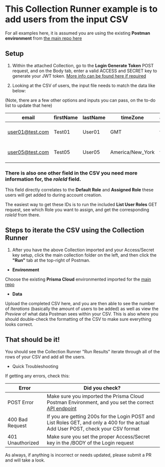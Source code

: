 # This Collection Runner example is to add users from the input CSV

For all examples here, it is assumed you are using the existing **Postman environment** from [the main repo here](https://github.com/PaloAltoNetworks/pcs-postman)

## Setup

1. Within the attached Collection, go to the **Login Generate Token** POST request, and on the Body tab, enter a valid ACCESS and SECRET key to generate your JWT token. [More info can be found here if required](https://github.com/PaloAltoNetworks/pcs-postman#set-your-access-and-secret-key-in-the-username-and-password-fields-in-the-body-of-the-login-and-authenticate-requests)


1. Looking at the CSV of users, the input file needs to match the data like below:

(Note, there are a few other options and inputs you can pass, on the to-do list to update that here)


email | firstName | lastName | timeZone | accessKeysAllowed | defaultRoleId
------------ | ------------- | ------------- | ------------ | ------------- | -------------
user01@test.com | Test01 | User01 | GMT | false | role-id-from-ROLE-GET-request
user05@test.com | Test05 | User05 | America/New_York | true | role-id-from-ROLE-GET-request

### There is also one other field in the CSV you need more information for, the *roleId* field. 

This field directly correlates to the **Default Role** and **Assigned Role** these users will get added to during account creation. 

The easiest way to get these IDs is to run the included **List User Roles** GET request, see which Role you want to assign, and get the corresponding *roleId* from there. 

## Steps to iterate the CSV using the Collection Runner

1. After you have the above Collection imported and your Access/Secret key setup, click the main collection folder on the left, and then click the **"Run"** tab at the top-right of Postman.

* **Environment**

Choose the existing **Prisma Cloud** environmented imported for the [main repo](https://github.com/PaloAltoNetworks/pcs-postman/blob/main/Prisma%20Cloud.postman_environment.json)

* **Data**

Upload the completed CSV here, and you are then able to see the number of *Iterations* (basically the amount of users to be added) as well as view the *Preview* of what data Postman sees within your CSV. This is also where you should double-check the formatting of the CSV to make sure everything looks correct. 

## That should be it!

You should see the Collection Runner "Run Results" iterate through all of the rows of your CSV and add all the users. 

* Quick Troubleshooting

If getting any errors, check this:

Error | Did you check?
------------ | -------------
POST Error | Make sure you imported the Prisma Cloud Postman Environment, and you set the correct [API endpoint](https://github.com/PaloAltoNetworks/pcs-postman#instructions-on-how-to-setup-the-postman-collections-and-environments-relating-to-prisma-cloud-including-compute-console-api-requests)
400 Bad Request | If you are getting 200s for the Login POST and List Roles GET, and only a 400 for the actual Add User POST, check your CSV format
401 Unauthorized | Make sure you set the proper Access/Secret key in the /BODY of the Login request

As always, if anything is incorrect or needs updated, please submit a PR and will take a look. 